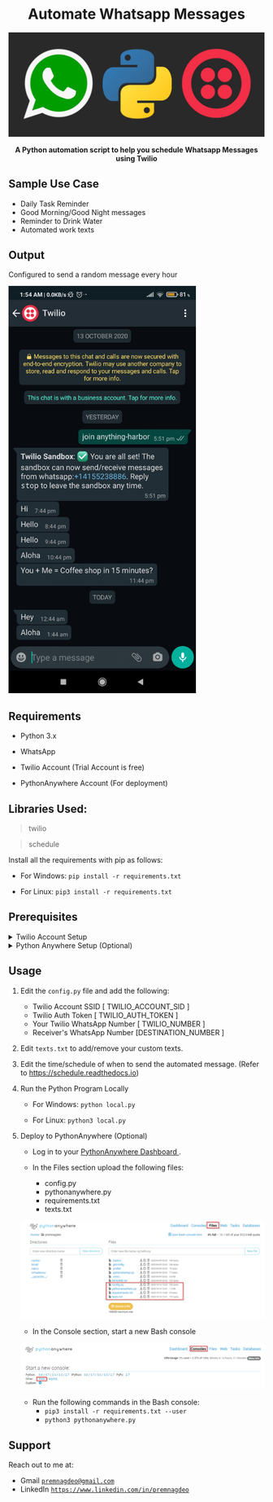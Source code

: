 

<div align="center">
  
  <h1>Automate Whatsapp Messages</h1>
  
   ![banner](readme_images/banner.png)
   
   
  <b align="center">A Python automation script to help you schedule Whatsapp Messages using Twilio </b>

</div>

## Sample Use Case

- Daily Task Reminder
- Good Morning/Good Night messages
- Reminder to Drink Water
- Automated work texts

## Output

Configured to send a random message every hour

<img src="readme_images/output.jpg" height="800">


## Requirements

- Python 3.x

- WhatsApp

- Twilio Account (Trial Account is free)

- PythonAnywhere Account (For deployment)


## Libraries Used:

> twilio

> schedule


Install all the requirements with pip as follows:

  - For Windows:
  ` pip install -r requirements.txt `

  - For Linux:
  ` pip3 install -r requirements.txt `

## Prerequisites 

<details>
  <summary>Twilio Account Setup </summary>
  
  ### Steps
  1. Create a <a href="https://www.twilio.com/try-twilio">Twilio Account </a>

  2. Log in to your <a href="https://www.twilio.com/console">Twilio Dashboard </a>. 
     Under the "Project Info" section, take the note for Account SID and Auth Token (Note: These credential need to be added in config.py).
     
     ![Twilio Console](readme_images/twilio_console.png)
     
  3. Go to <a href="https://www.twilio.com/console/sms/whatsapp/sandbox"> Twilio WhatsApp Sandbox </a>. 
     Send a WhatsApp message from your phone to the Twilio Number with the given code. This will enable communication between Twilio and Whatsapp. (Note: This needs to be done on both the number sending the automated messages and the ones receiving the message. The Sandbox expires after 3 days, to avoid expiry enable WhatsApp on your Twilio Number by following <a href="https://www.twilio.com/docs/whatsapp/tutorial/connect-number-business-profile">Connect Twilio Number to Whatsapp</a>)
     
     ![Twilio Sandbox](readme_images/twilio_sandbox.png)
     

</details>

<details>
  <summary>Python Anywhere Setup (Optional) </summary>
  
  ### Steps
  1. Create a <a href="https://www.pythonanywhere.com/pricing/">PythonAnywhere Account </a> (Works with free account)
  
  2. Log in to your <a href="https://www.pythonanywhere.com/">PythonAnywhere Dashboard </a>. 
    
 </details>
 
 ## Usage
 
 1. Edit the `config.py` file and add the following:
    - Twilio Account SSID [ TWILIO_ACCOUNT_SID ]
    - Twilio Auth Token [ TWILIO_AUTH_TOKEN ]
    - Your Twilio WhatsApp Number [ TWILIO_NUMBER ]
    - Receiver's WhatsApp Number [DESTINATION_NUMBER ]
 
 2. Edit `texts.txt` to add/remove your custom texts.
 
 3. Edit the time/schedule of when to send the automated message. 
    (Refer to https://schedule.readthedocs.io)
 
 4. Run the Python Program Locally
 
    - For Windows:
    ` python local.py `
 
    - For Linux:
    ` python3 local.py `

5. Deploy to PythonAnywhere (Optional)

    
    - Log in to your <a href="https://www.pythonanywhere.com/">PythonAnywhere Dashboard </a>. 

    - In the Files section upload the following files:
        - config.py
        - pythonanywhere.py
        - requirements.txt
        - texts.txt
        
    ![PythonAnywhere Files](/readme_images/pythonanywhere_files.png)
     

    - In the Console section, start a new Bash console
    
    ![PythonAnywhere Console](/readme_images/pythonanywhere_console.png)
    
    - Run the following commands in the Bash console:
        - ` pip3 install -r requirements.txt --user `
        - ` python3 pythonanywhere.py `
     
        
  
## Support

Reach out to me at:

- Gmail  <a href="http://premnagdeo@gmail.com" target="_blank">`premnagdeo@gmail.com`</a>
- LinkedIn  <a href="https://www.linkedin.com/in/premnagdeo/" target="_blank">`https://www.linkedin.com/in/premnagdeo`</a>
